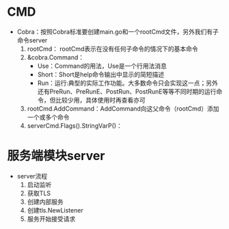 # CMD
* Cobra：按照Cobra标准要创建main.go和一个rootCmd文件，另外我们有子命令server
  1. rootCmd： rootCmd表示在没有任何子命令的情况下的基本命令
  2. &cobra.Command：
     - Use：Command的用法，Use是一个行用法消息
     - Short：Short是help命令输出中显示的简短描述
     - Run：运行:典型的实际工作功能。大多数命令只会实现这一点；另外还有PreRun、PreRunE、PostRun、PostRunE等等不同时期的运行命令，但比较少用，具体使用时再查看亦可
  3. rootCmd.AddCommand：AddCommand向这父命令（rootCmd）添加一个或多个命令
  4. serverCmd.Flags().StringVarP()：

# 服务端模块server
* server流程
  1. 启动监听
  2. 获取TLS
  3. 创建内部服务
  4. 创建tls.NewListener
  5. 服务开始接受请求